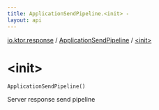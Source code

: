 ```yaml
---
title: ApplicationSendPipeline.<init> - 
layout: api
---
```


<div class='api-docs-breadcrumbs'><a href="../index.html">io.ktor.response</a> / <a href="index.html">ApplicationSendPipeline</a> / <a href="./-init-.html">&lt;init&gt;</a></div>

# &lt;init&gt;

<div class="signature"><code><span class="identifier">ApplicationSendPipeline</span><span class="symbol">(</span><span class="symbol">)</span></code></div>

Server response send pipeline

